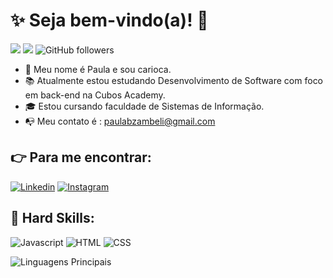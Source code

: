 # :sparkles: Seja bem-vindo(a)! :wave:
![](https://komarev.com/ghpvc/?username=paulagmborgesp&color=000000)
![](https://estruyf-github.azurewebsites.net/api/VisitorHit?user=paulagmborges&countColorcountColor&countColor=%232979ff) ![GitHub followers](https://img.shields.io/github/followers/paulagmborges?label=Follow&style=social)

- :hibiscus: Meu nome é Paula e sou carioca.
- 📚 Atualmente estou estudando Desenvolvimento de Software com foco em back-end na Cubos Academy. 
- 🎓 Estou cursando faculdade de Sistemas de Informação.
- :mailbox_with_no_mail: Meu contato é : paulabzambeli@gmail.com 

## :point_right: Para me encontrar:

[![Linkedin](https://img.shields.io/badge/LinkedIn-0077B5?style=flat&logo=linkedin)](https://www.linkedin.com/in/paulagmborges/)
[![Instagram](https://img.shields.io/badge/Instagram-E4405F?style=flat&logo=instagram&logoColor=white)](https://www.instagram.com/paulagmborges/)


## :rocket: Hard Skills:

![Javascript](https://img.shields.io/badge/Javascript-282C34?style=flat&logo=javascript)
![HTML](https://img.shields.io/badge/HTML-282C34?logo=html5)
![CSS](https://img.shields.io/badge/CSS-282C34?logo=css3&logoColor=1572B6)

![Linguagens Principais](https://github-readme-stats.vercel.app/api/top-langs/?username=paulagmborges&theme=tokyonight&hide_border=true&custom_title=Linguagens%20%Principais)
  
  
  
 
 
 
 

